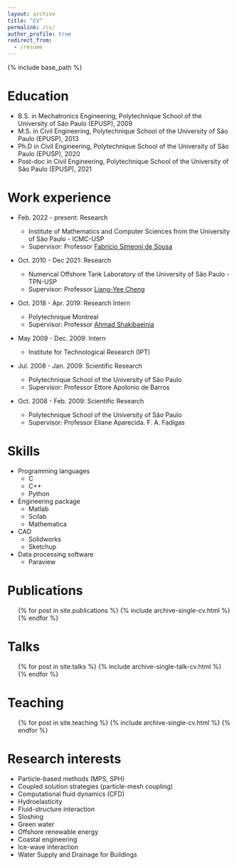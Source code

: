 ```yaml
---
layout: archive
title: "CV"
permalink: /cv/
author_profile: true
redirect_from:
  - /resume
---
```


{% include base_path %}

Education
======
* B.S. in Mechatronics Engineering, Polytechnique School of the University of São Paulo (EPUSP), 2009
* M.S. in Civil Engineering, Polytechnique School of the University of São Paulo (EPUSP), 2013
* Ph.D in Civil Engineering, Polytechnique School of the University of São Paulo (EPUSP), 2020
* Post-doc in Civil Engineering, Polytechnique School of the University of São Paulo (EPUSP), 2021

Work experience
======
* Feb. 2022 - present: Research
  * Institute of Mathematics and Computer Sciences from the University of São Paulo - ICMC-USP
  * Supervisor: Professor [Fabricio Simeoni de Sousa](https://sites.google.com/icmc.usp.br/fssousa/home)

* Oct. 2010 - Dec 2021: Research
  * Numerical Offshore Tank Laboratory of the University of São Paulo - TPN-USP
  * Supervisor: Professor [Liang-Yee Cheng](http://lattes.cnpq.br/6263404177689737)

* Oct. 2018 - Apr. 2019: Research Intern
  * Polytechnique Montreal
  * Supervisor: Professor [Ahmad Shakibaeinia](http://www.professeurs.polymtl.ca/ahmad.shakibaeinia)

* May 2009 - Dec. 2009: Intern
  * Institute for Technological Research (IPT)

* Jul. 2008 - Jan. 2009:  Scientific Research
  * Polytechnique School of the University of São Paulo
  * Supervisor: Professor Ettore Apolonio de Barros

* Oct. 2008 - Feb. 2009:  Scientific Research
  * Polytechnique School of the University of São Paulo
  * Supervisor: Professor Eliane Aparecida. F. A. Fadigas

Skills
======
* Programming languages
  * C
  * C++
  * Python
* Engineering package
  * Matlab
  * Scilab
  * Mathematica
* CAD
  * Solidworks
  * Sketchup
* Data processing software
  * Paraview

Publications
======
  <ul>{% for post in site.publications %}
    {% include archive-single-cv.html %}
  {% endfor %}</ul>

Talks
======
  <ul>{% for post in site.talks %}
    {% include archive-single-talk-cv.html %}
  {% endfor %}</ul>

Teaching
======
  <ul>{% for post in site.teaching %}
    {% include archive-single-cv.html %}
  {% endfor %}</ul>
  
Research interests
======
* Particle-based methods (MPS, SPH)
* Coupled solution strategies (particle-mesh coupling)
* Computational fluid dynamics (CFD)
* Hydroelasticity
* Fluid-structure interaction
* Sloshing
* Green water
* Offshore renewable energy
* Coastal engineering
* Ice-wave interaction
* Water Supply and Drainage for Buildings